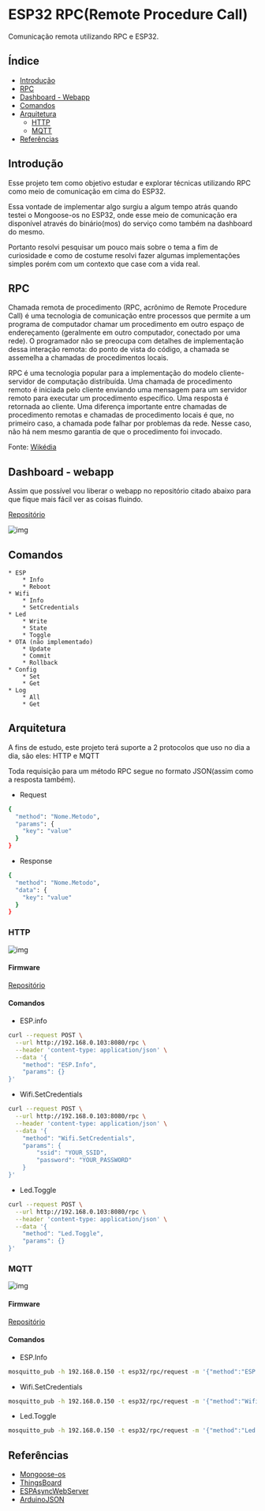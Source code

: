 # ESP32 RPC(Remote Procedure Call)

Comunicação remota utilizando RPC e ESP32.

## Índice

* [Introdução](#introdução)
* [RPC](#rpc)
* [Dashboard - Webapp](#dashboard---webapp)
* [Comandos](#comandos)
* [Arquitetura](#arquitetura)
  * [HTTP](#http)
  * [MQTT](#mqtt)
* [Referências](#referências)

## Introdução

Esse projeto tem como objetivo estudar e explorar técnicas utilizando RPC como meio de comunicação em cima do ESP32.

Essa vontade de implementar algo surgiu a algum tempo atrás quando testei o Mongoose-os no ESP32, onde esse meio de comunicação era disponível através do binário(mos) do serviço como também na dashboard do mesmo.

Portanto resolvi pesquisar um pouco mais sobre o tema a fim de curiosidade e como de costume resolvi fazer algumas implementações simples porém com um contexto que case com a vida real.

## RPC

Chamada remota de procedimento (RPC, acrônimo de Remote Procedure Call) é uma tecnologia de comunicação entre processos que permite a um programa de computador chamar um procedimento em outro espaço de endereçamento (geralmente em outro computador, conectado por uma rede). O programador não se preocupa com detalhes de implementação dessa interação remota: do ponto de vista do código, a chamada se assemelha a chamadas de procedimentos locais.

RPC é uma tecnologia popular para a implementação do modelo cliente-servidor de computação distribuída. Uma chamada de procedimento remoto é iniciada pelo cliente enviando uma mensagem para um servidor remoto para executar um procedimento específico. Uma resposta é retornada ao cliente. Uma diferença importante entre chamadas de procedimento remotas e chamadas de procedimento locais é que, no primeiro caso, a chamada pode falhar por problemas da rede. Nesse caso, não há nem mesmo garantia de que o procedimento foi invocado.

Fonte: [Wikédia](https://pt.wikipedia.org/wiki/Chamada_de_procedimento_remoto)

## Dashboard - webapp

Assim que possível vou liberar o webapp no repositório citado abaixo para que fique mais fácil ver as coisas fluindo.

[Repositório](https://github.com/douglaszuqueto/esp32-ota)

![img](https://raw.githubusercontent.com/douglaszuqueto/esp32-rpc/master/.github/webapp-v1.png)

## Comandos

    * ESP
        * Info
        * Reboot
    * Wifi
        * Info
        * SetCredentials
    * Led
        * Write
        * State
        * Toggle
    * OTA (não implementado)
        * Update
        * Commit
        * Rollback
    * Config
        * Set
        * Get
    * Log
        * All
        * Get

## Arquitetura

A fins de estudo, este projeto terá suporte a 2 protocolos que uso no dia a dia, são eles: HTTP e MQTT

Toda requisição para um método RPC segue no formato JSON(assim como a resposta também).

* Request
```bash
{
  "method": "Nome.Metodo",
  "params": {
    "key": "value"
  }
}
```

* Response
```bash
{
  "method": "Nome.Metodo",
  "data": {
    "key": "value"
  }
}
```
### HTTP

![img](https://raw.githubusercontent.com/douglaszuqueto/esp32-rpc/master/.github/esp32-rpc-http-v1.png)

#### Firmware
[Repositório](https://github.com/douglaszuqueto/esp32-rpc-http)

#### Comandos

* ESP.info
```bash
curl --request POST \
  --url http://192.168.0.103:8080/rpc \
  --header 'content-type: application/json' \
  --data '{
	"method": "ESP.Info",
	"params": {}
}'
```

* Wifi.SetCredentials
```bash
curl --request POST \
  --url http://192.168.0.103:8080/rpc \
  --header 'content-type: application/json' \
  --data '{
	"method": "Wifi.SetCredentials",
	"params": {
		"ssid": "YOUR_SSID",
		"password": "YOUR_PASSWORD"
	}
}'
```

* Led.Toggle
```bash
curl --request POST \
  --url http://192.168.0.103:8080/rpc \
  --header 'content-type: application/json' \
  --data '{
	"method": "Led.Toggle",
	"params": {}
}'
```

### MQTT

![img](https://raw.githubusercontent.com/douglaszuqueto/esp32-rpc/master/.github/esp32-rpc-mqtt-v1.png)

#### Firmware
[Repositório](https://github.com/douglaszuqueto/esp32-rpc-mqtt)

#### Comandos

* ESP.Info
```bash
mosquitto_pub -h 192.168.0.150 -t esp32/rpc/request -m '{"method":"ESP.Info","params":{}}'
```

* Wifi.SetCredentials
```bash
mosquitto_pub -h 192.168.0.150 -t esp32/rpc/request -m '{"method":"Wifi.SetCredentials","params":{"ssid":"YOUR_SSID","password":"YOUR_PASSWORD"}}'
```

* Led.Toggle
```bash
mosquitto_pub -h 192.168.0.150 -t esp32/rpc/request -m '{"method":"Led.Toggle","params":{}}'
```

## Referências

* [Mongoose-os](https://mongoose-os.com/docs/mongoose-os/userguide/rpc.md)
* [ThingsBoard](https://thingsboard.io/docs/user-guide/rpc/)
* [ESPAsyncWebServer](https://github.com/me-no-dev/ESPAsyncWebServe)
* [ArduinoJSON](https://arduinojson.org/)

